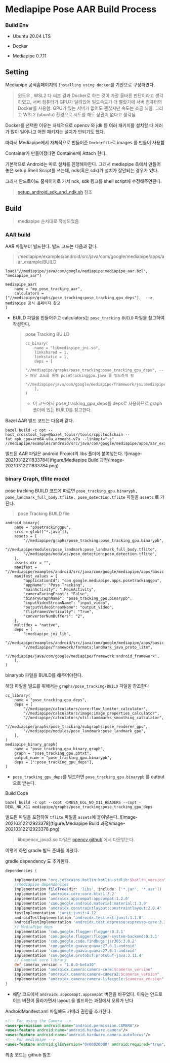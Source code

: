 # Mediapipe Pose AAR Build Process

### Build Env

* Ubuntu 20.04 LTS
* Docker

* Mediapipe 0.7.11



## Setting

Mediapipe 공식홈페이지의 `Installing using docker`를 기반으로 구성하였다.

> 윈도우 , WSL2 다 써본 결과 Docker로 하는 것이 가장 올바른 판단이라고 생각하였고, 서버 컴퓨터가 GPU가 달려있어 빌드속도가 더 빨랐기에 서버 컴퓨터의 Docker를 사용함. GPU가 있는 서버가 없어도 괜찮지만 속도는 조금 느림, 그리고 WSL2 (ubuntu) 환경으로 시도를 해도 상관이 없다고 생각됨



Docker를 선택한 이유는 자체적으로 opencv 와 jdk 등 여러 패키지를 설치할 때 에러가 많이 일어나고 어떤 패키지는 설치가 안되기도 했다.

따라서 Mediapipe에서 자체적으로 만들어준 `Dockerfile`로 images 를 만들어 사용함



Container가 만들어졌다면 Container에 Attach 한다.

기본적으로 Android는 따로 설치를 진행해야한다. 그래서 mediapipe 측에서 만들어놓은 setup Shell Script를 쓰는데, ndk(혹은 sdk)가 설치가 잘안되는 경우가 있다.

그래서 안드로이드 홈페이지로 가서 ndk, sdk 링크를 shell script에 수정해주면된다.

> [setup_android_sdk_and_ndk.sh](https://github.com/google/mediapipe/blob/master/setup_android_sdk_and_ndk.sh) 참조



## Build

> mediapipe 순서대로 작성되었음



### AAR build

AAR 파일부터 빌드한다. 빌드 코드는 다음과 같다.

> /mediapipe/examples/android/src/java/com/google/mediapipe/apps/aar_example/BUILD

```shell
load("//mediapipe/java/com/google/mediapipe:mediapipe_aar.bzl", "mediapipe_aar")

mediapipe_aar(
    name = "mp_pose_tracking_aar",
    calculators = ["//mediapipe/graphs/pose_tracking:pose_tracking_gpu_deps"],  --> mediapipe 공식 홈페이지 참고
)
```

* BUILD 파일을 만들어주고 calculators는 `pose_tracking BUILD` 파일을 참고하여 작성한다.

  > pose Tracking BUILD
  >
  > ```shell
  > cc_binary(
  >     name = "libmediapipe_jni.so",
  >     linkshared = 1,
  >     linkstatic = 1,
  >     deps = [
  >         "//mediapipe/graphs/pose_tracking:pose_tracking_gpu_deps", --> 해당 코드를 통해 posetrackinggpu.java 를 빌드하게 됨
  >         "//mediapipe/java/com/google/mediapipe/framework/jni:mediapipe_framework_jni",
  >     ],
  > )
  > ```
  >
  > * 이 코드에서 pose_tracking_gpu_deps를 deps로 사용하므로 graph 폴더에 있는 BUILD를 참고한다.



Bazel AAR 빌드 코드는 다음과 같다.

```shell
bazel build -c opt --host_crosstool_top=@bazel_tools//tools/cpp:toolchain --fat_apk_cpu=arm64-v8a,armeabi-v7a --linkopt="-s" //mediapipe/examples/android/src/java/com/google/mediapipe/apps/aar_example:mp_pose_tracking_aar
```



빌드된 AAR 파일은 android Project의 libs 폴더에 붙여넣는다.
![image-20210312211833784](figure/Mediapipe Build 과정/image-20210312211833784.png)



### binary Graph, tflite model

pose tracking BUILD 코드에 따르면 `pose_tracking_gpu.binarypb, pose_landmark_full_body.tflite, pose_detection.tflite` 파일을 `assets` 로 가진다. 

> pose Tracking BUILD file

```shell
android_binary(
    name = "posetrackinggpu",
    srcs = glob(["*.java"]),
    assets = [
        "//mediapipe/graphs/pose_tracking:pose_tracking_gpu.binarypb",
        "//mediapipe/modules/pose_landmark:pose_landmark_full_body.tflite",
        "//mediapipe/modules/pose_detection:pose_detection.tflite",
    ],
    assets_dir = "",
    manifest = "//mediapipe/examples/android/src/java/com/google/mediapipe/apps/basic:AndroidManifest.xml",
    manifest_values = {
        "applicationId": "com.google.mediapipe.apps.posetrackinggpu",
        "appName": "Pose Tracking",
        "mainActivity": ".MainActivity",
        "cameraFacingFront": "False",
        "binaryGraphName": "pose_tracking_gpu.binarypb",
        "inputVideoStreamName": "input_video",
        "outputVideoStreamName": "output_video",
        "flipFramesVertically": "True",
        "converterNumBuffers": "2",
    },
    multidex = "native",
    deps = [
        ":mediapipe_jni_lib",
        "//mediapipe/examples/android/src/java/com/google/mediapipe/apps/basic:basic_lib",
        "//mediapipe/framework/formats:landmark_java_proto_lite",
        "//mediapipe/java/com/google/mediapipe/framework:android_framework",
    ],
)
```

binarypb 파일을 BUILD를 해주어야한다.

해당 파일을 빌드를 위해서는 `graphs/pose_tracking/BUILD` 파일을 참조한다

```shell
cc_library(
    name = "pose_tracking_gpu_deps",
    deps = [
        "//mediapipe/calculators/core:flow_limiter_calculator",
        "//mediapipe/calculators/image:image_properties_calculator",
        "//mediapipe/calculators/util:landmarks_smoothing_calculator",
        "//mediapipe/graphs/pose_tracking/subgraphs:pose_renderer_gpu",
        "//mediapipe/modules/pose_landmark:pose_landmark_gpu",
    ],
)
mediapipe_binary_graph(
    name = "pose_tracking_gpu_binary_graph",
    graph = "pose_tracking_gpu.pbtxt",
    output_name = "pose_tracking_gpu.binarypb",
    deps = [":pose_tracking_gpu_deps"],
)
```

* `pose_tracking_gpu_deps`를 빌드하면 `pose_tracking_gpu.binarypb` 를 output으로 받는다.



Build Code

```shell
bazel build -c opt --copt -DMESA_EGL_NO_X11_HEADERS --copt -DEGL_NO_X11 mediapipe/graphs/pose_tracking:pose_tracking_gpu_deps
```



빌드된 파일을 포함하여 `tflite` 파일을 `assets`에 붙여넣는다.
![image-20210312212923378](figure/Mediapipe Build 과정/image-20210312212923378.png)

> libopencv_java3.so 파일은 [opencv github](https://github.com/opencv/opencv/releases/download/3.4.3/opencv-3.4.3-android-sdk.zip) 에서 다운받는다.



이렇게 하면 gradle 빌드 준비를 마쳤다.



gradle dependency 도 추가한다.

```groovy
dependencies {

    implementation "org.jetbrains.kotlin:kotlin-stdlib:$kotlin_version"
    //mediapipe dependencies
    implementation fileTree(dir: 'libs', include: ['*.jar', '*.aar'])
    implementation 'androidx.core:core-ktx:1.3.2'
    implementation 'androidx.appcompat:appcompat:1.2.0'
    implementation 'com.google.android.material:material:1.3.0'
    implementation 'androidx.constraintlayout:constraintlayout:2.0.4'
    testImplementation 'junit:junit:4.12'
    androidTestImplementation 'androidx.test.ext:junit:1.1.0'
    androidTestImplementation 'androidx.test.espresso:espresso-core:3.1.1'
    // MediaPipe deps
    implementation 'com.google.flogger:flogger:0.3.1'
    implementation 'com.google.flogger:flogger-system-backend:0.3.1'
    implementation 'com.google.code.findbugs:jsr305:3.0.2'
    implementation 'com.google.guava:guava:27.0.1-android'
    implementation 'com.google.guava:guava:27.0.1-android'
    implementation 'com.google.protobuf:protobuf-java:3.11.4'
    // CameraX core library
    def camerax_version = "1.0.0-beta10"
    implementation "androidx.camera:camera-core:$camerax_version"
    implementation "androidx.camera:camera-camera2:$camerax_version"
    implementation "androidx.camera:camera-lifecycle:$camerax_version"
}
```

* 해당 코드에서 `androidx.appcomapt.appcompat` 버전을 바꾸었다. 이유는 안드로이드 버전이 올라가면서 layout 을 빌드하는 과정에서 오류가 난다



AndroidManifest.xml 파일에도 카메라 권한을 추가한다.

```xml
<!-- For using the Camera -->
<uses-permission android:name="android.permission.CAMERA"/>
<uses-feature android:name="android.hardware.camera"/>
<uses-feature android:name="android.hardware.camera.autofocus"/>
<!-- For mediapipe -->
<uses-feature android:glEsVersion="0x00020000" android:required="true"/>
```



최종 코드는 github 참조